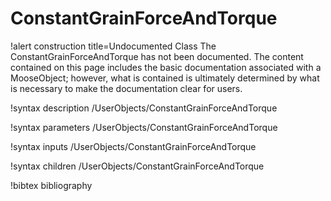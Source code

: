 <!-- MOOSE Documentation Stub: Remove this when content is added. -->

# ConstantGrainForceAndTorque

!alert construction title=Undocumented Class
The ConstantGrainForceAndTorque has not been documented. The content contained on this page
includes the basic documentation associated with a MooseObject; however, what is contained is
ultimately determined by what is necessary to make the documentation clear for users.

!syntax description /UserObjects/ConstantGrainForceAndTorque

!syntax parameters /UserObjects/ConstantGrainForceAndTorque

!syntax inputs /UserObjects/ConstantGrainForceAndTorque

!syntax children /UserObjects/ConstantGrainForceAndTorque

!bibtex bibliography
